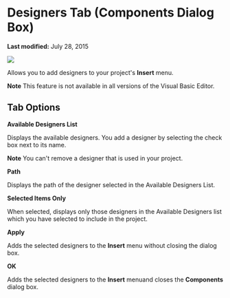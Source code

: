 
# Designers Tab (Components Dialog Box)

 **Last modified:** July 28, 2015


![](../images/va267r1_ZA01201775.gif)



Allows you to add designers to your project's  **Insert** menu.


 **Note**  This feature is not available in all versions of the Visual Basic Editor.


## Tab Options

 **Available Designers List**

Displays the available designers. You add a designer by selecting the check box next to its name.


 **Note**  You can't remove a designer that is used in your project.

 **Path**

Displays the path of the designer selected in the Available Designers List.

 **Selected Items Only**

When selected, displays only those designers in the Available Designers list which you have selected to include in the project.

 **Apply**

Adds the selected designers to the  **Insert** menu without closing the dialog box.

 **OK**

Adds the selected designers to the  **Insert** menuand closes the **Components** dialog box.

